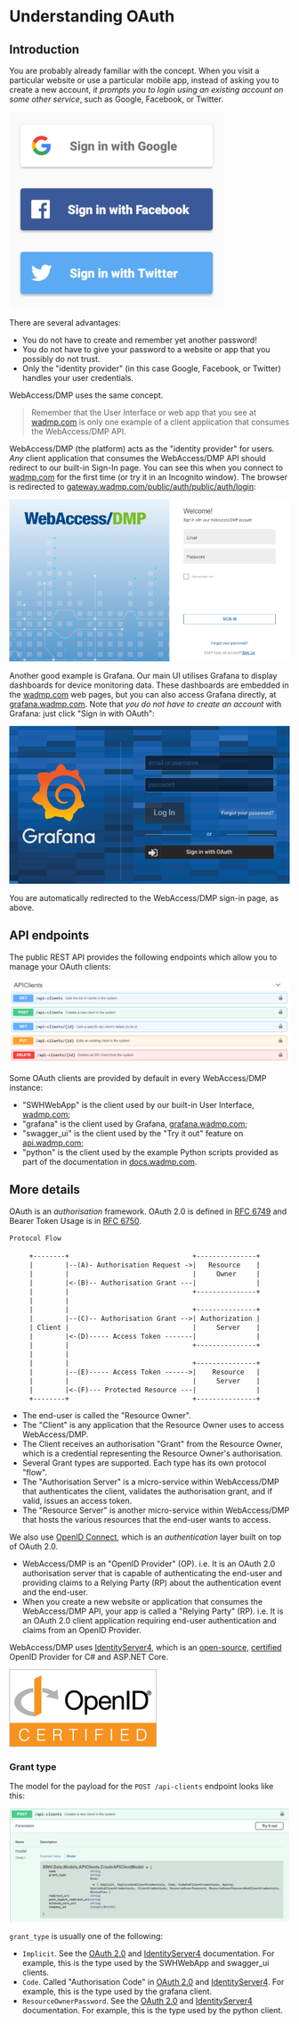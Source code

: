 # Understanding OAuth

## Introduction

You are probably already familiar with the concept. When you visit a particular website or use a particular mobile app, instead of asking you to create a new account, *it prompts you to login using an existing account on some other service*, such as Google, Facebook, or Twitter.

![alt text](../images/explanations-discussions/sign-in_examples.png "Example screenshot showing sign-in options")

There are several advantages:
* You do not have to create and remember yet another password!
* You do not have to give your password to a website or app that you possibly do not trust.
* Only the "identity provider" (in this case Google, Facebook, or Twitter) handles your user credentials.

WebAccess/DMP uses the same concept.

> Remember that the User Interface or web app that you see at [wadmp.com]([https://wadmp.com) is only one example
> of a client application that consumes the WebAccess/DMP API.

WebAccess/DMP (the platform) acts as the "identity provider" for users. *Any* client application that consumes the WebAccess/DMP API should redirect to our built-in Sign-In page. You can see this when you connect to [wadmp.com]([https://wadmp.com) for the first time (or try it in an Incognito window). The browser is redirected to [gateway.wadmp.com/public/auth/public/auth/login](https://gateway.wadmp.com/public/auth/public/auth/login):

![alt text](../images/explanations-discussions/wadmp_sign-in.png "WA/DMP sign-in page")

Another good example is Grafana. Our main UI utilises Grafana to display dashboards for device monitoring data. These dashboards are embedded in the [wadmp.com](https://wadmp.com) web pages, but you can also access Grafana directly, at [grafana.wadmp.com](https://grafana.wadmp.com).
Note that *you do not have to create an account* with Grafana: just click "Sign in with OAuth":

![alt text](../images/explanations-discussions/grafana_sign-in.png "Grafana sign-in page")

You are automatically redirected to the WebAccess/DMP sign-in page, as above.

## API endpoints

The public REST API provides the following endpoints which allow you to manage your OAuth clients:

![alt text](../images/explanations-discussions/APIClients_endpoints.png "APIClients endpoints")

Some OAuth clients are provided by default in every WebAccess/DMP instance:
* "SWHWebApp" is the client used by our built-in User Interface, [wadmp.com](https://wadmp.com);
* "grafana" is the client used by Grafana, [grafana.wadmp.com](https://grafana.wadmp.com);
* "swagger_ui" is the client used by the "Try it out" feature on [api.wadmp.com](https://api.wadmp.com);
* "python" is the client used by the example Python scripts provided as part of the documentation in [docs.wadmp.com](https://docs.wadmp.com).

## More details

OAuth is an *authorisation* framework.
OAuth 2.0 is defined in [RFC 6749](https://tools.ietf.org/html/rfc6749) and Bearer Token Usage is in [RFC 6750](https://tools.ietf.org/html/rfc6750).

```
Protocol Flow

     +--------+                               +---------------+
     |        |--(A)- Authorisation Request ->|   Resource    |
     |        |                               |     Owner     |
     |        |<-(B)-- Authorisation Grant ---|               |
     |        |                               +---------------+
     |        |
     |        |                               +---------------+
     |        |--(C)-- Authorisation Grant -->| Authorization |
     | Client |                               |     Server    |
     |        |<-(D)----- Access Token -------|               |
     |        |                               +---------------+
     |        |
     |        |                               +---------------+
     |        |--(E)----- Access Token ------>|    Resource   |
     |        |                               |     Server    |
     |        |<-(F)--- Protected Resource ---|               |
     +--------+                               +---------------+
```

* The end-user is called the "Resource Owner".
* The "Client" is any application that the Resource Owner uses to access WebAccess/DMP.
* The Client receives an authorisation "Grant" from the Resource Owner, which is a credential representing the Resource Owner's authorisation.
* Several Grant types are supported. Each type has its own protocol "flow".
* The "Authorisation Server" is a micro-service within WebAccess/DMP that authenticates the client, validates the authorisation grant, and if valid, issues an access token.
* The "Resource Server" is another micro-service within WebAccess/DMP that hosts the various resources that the end-user wants to access.

We also use [OpenID Connect](https://openid.net/connect/), which is an *authentication* layer built on top of OAuth 2.0.

* WebAccess/DMP is an "OpenID Provider" (OP). i.e. It is an OAuth 2.0 authorisation server that is capable of authenticating the end-user and providing claims to a Relying Party (RP) about the authentication event and the end-user.
* When you create a new website or application that consumes the WebAccess/DMP API, your app is called a "Relying Party" (RP). i.e. It is an OAuth 2.0 client application requiring end-user authentication and claims from an OpenID Provider.

WebAccess/DMP uses [IdentityServer4](https://identityserver4.readthedocs.io/en/aspnetcore2/), which is an [open-source](https://github.com/IdentityServer/IdentityServer4), [certified](https://openid.net/developers/certified/) OpenID Provider for C# and ASP.NET Core.

![alt text](../images/explanations-discussions/openid_certified.png "OpenID Certified logo")

### Grant type

The model for the payload for the `POST /api-clients` endpoint looks like this:

![alt text](../images/explanations-discussions/grant_type_model.png "Model for POST endpoint")

`grant_type` is usually one of the following:
* `Implicit`. See the [OAuth 2.0](https://tools.ietf.org/html/rfc6749) and [IdentityServer4](https://identityserver4.readthedocs.io/en/aspnetcore2/topics/grant_types.html#implicit) documentation. For example, this is the type used by the SWHWebApp and swagger_ui clients.
* `Code`. Called "Authorisation Code" in [OAuth 2.0](https://tools.ietf.org/html/rfc6749) and [IdentityServer4](https://identityserver4.readthedocs.io/en/aspnetcore2/topics/grant_types.html#authorization-code). For example, this is the type used by the grafana client.
* `ResourceOwnerPassword`. See the [OAuth 2.0](https://tools.ietf.org/html/rfc6749) and [IdentityServer4](https://identityserver4.readthedocs.io/en/aspnetcore2/topics/grant_types.html#resource-owner-password) documentation. For example, this is the type used by the python client.
